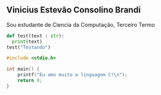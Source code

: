 ## Vinicius Estevão Consolino Brandi
Sou estudante de Ciencia da Computação, Terceiro Termo


```python
def test(text : str):
  print(text)
test("Testando")
```

```c
#include <stdio.h>

int main() {
    printf("Eu amo muito a linguagem C!\n");
    return 0;
}
```


